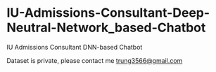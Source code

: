 # IU-Admissions-Consultant-Deep-Neutral-Network_based-Chatbot
IU Admissions Consultant DNN-based Chatbot

Dataset is private, please contact me trung3566@gmail.com
